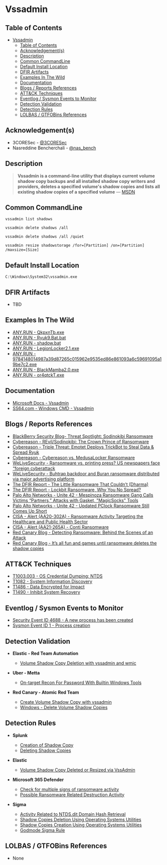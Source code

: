 # Vssadmin

## Table of Contents

- [Vssadmin](#vssadmin)
  - [Table of Contents](#table-of-contents)
  - [Acknowledgement(s)](#acknowledgements)
  - [Description](#description)
  - [Common CommandLine](#common-commandline)
  - [Default Install Location](#default-install-location)
  - [DFIR Artifacts](#dfir-artifacts)
  - [Examples In The Wild](#examples-in-the-wild)
  - [Documentation](#documentation)
  - [Blogs / Reports References](#blogs--reports-references)
  - [ATT&CK Techniques](#attck-techniques)
  - [Eventlog / Sysmon Events to Monitor](#eventlog--sysmon-events-to-monitor)
  - [Detection Validation](#detection-validation)
  - [Detection Rules](#detection-rules)
  - [LOLBAS / GTFOBins References](#lolbas--gtfobins-references)

## Acknowledgement(s)

- 3CORESec - [@3CORESec](https://twitter.com/3CORESec)
- Nasreddine Bencherchali - [@nas_bench](https://twitter.com/nas_bench)

## Description

> **Vssadmin is a command-line utility that displays current volume shadow copy backups and all installed shadow copy writers and providers, deletes a specified volume's shadow copies and lists all existing shadow copies of a specified volume** — [MSDN](https://docs.microsoft.com/en-us/windows-server/administration/windows-commands/vssadmin)

## Common CommandLine

```batch
vssadmin list shadows

vssadmin delete shadows /all

vssadmin delete shadows /all /quiet

vssadmin resize shadowstorage /for=[Partition] /on=[Partition] /maxsize=[Size]
```

## Default Install Location

```batch
C:\Windows\System32\vssadmin.exe
```

## DFIR Artifacts

- TBD

## Examples In The Wild

- [ANY.RUN - QkpxnTb.exe](https://app.any.run/tasks/472b5424-60e6-4553-bf69-c0a441dcc3d7/)
- [ANY.RUN - Ryuk9.Bat.bat](https://app.any.run/tasks/9fa2e70c-0164-4993-8338-1e5b4b48c8c4/)
- [ANY.RUN - shadow.bat](https://app.any.run/tasks/fb2efbdc-e839-470e-bdcd-6fd8c52f74b0/)
- [ANY.RUN - LegionLocker2.1.exe](https://app.any.run/tasks/e1cca6ed-85d6-4b6d-b663-1b73f9fcab74/)
- [ANY.RUN - 9784148014987a39d87265c015962e9535ed86e861093a6c59691095a19be7c2.exe](https://app.any.run/tasks/8d8b2079-291d-448a-9821-78ad73dd386f/)
- [ANY.RUN - BlackMamba2.0.exe](https://app.any.run/tasks/98aa9615-de19-4ec2-a86c-e6599e5c1793/)
- [ANY.RUN - or4qtckT.exe](https://app.any.run/tasks/30a48f99-5aef-4214-b6ed-5863a92825f8/)

## Documentation

- [Microsoft Docs - Vssadmin](https://docs.microsoft.com/en-us/windows-server/administration/windows-commands/vssadmin)
- [SS64.com - Windows CMD - Vssadmin](https://ss64.com/nt/vssadmin.html)

## Blogs / Reports References

- [BlackBerry Security Blog- Threat Spotlight: Sodinokibi Ransomware](https://blogs.blackberry.com/en/2019/07/threat-spotlight-sodinokibi-ransomware)
- [Cybereason - REvil/Sodinokibi: The Crown Prince of Ransomware](https://www.cybereason.com/blog/the-sodinokibi-ransomware-attack)
- [Cybereason - Triple Threat: Emotet Deploys TrickBot to Steal Data & Spread Ryuk](https://www.cybereason.com/blog/triple-threat-emotet-deploys-trickbot-to-steal-data-spread-ryuk-ransomware)
- [Cybereason - Cybereason vs. MedusaLocker Ransomware](https://www.cybereason.com/blog/medusalocker-ransomware)
- [WeLiveSecurity - Ransomware vs. printing press? US newspapers face “foreign cyberattack](https://www.welivesecurity.com/2018/12/31/ransomware-printing-press-newspapers/)
- [WeLiveSecurity - Buhtrap backdoor and Buran ransomware distributed via major advertising platform](https://www.welivesecurity.com/2019/04/30/buhtrap-backdoor-ransomware-advertising-platform/)
- [The DFIR Report - The Little Ransomware That Couldn’t (Dharma)](https://thedfirreport.com/2020/06/16/the-little-ransomware-that-couldnt-dharma/)
- [The DFIR Report - Lockbit Ransomware, Why You No Spread?](https://thedfirreport.com/2020/06/10/lockbit-ransomware-why-you-no-spread/)
- [Palo Alto Networks - Unite 42 - Mespinoza Ransomware Gang Calls Victims “Partners,” Attacks with Gasket, "MagicSocks" Tools](https://unit42.paloaltonetworks.com/gasket-and-magicsocks-tools-install-mespinoza-ransomware/)
- [Palo Alto Networks - Unite 42 - Updated PClock Ransomware Still Comes Up Short](https://unit42.paloaltonetworks.com/updated-pclock-ransomware-still-comes-up-short/)
- [CISA - Alert (AA20-302A) - Ransomware Activity Targeting the Healthcare and Public Health Sector](https://us-cert.cisa.gov/ncas/alerts/aa20-302a)
- [CISA - Alert (AA21-265A) - Conti Ransomware](https://us-cert.cisa.gov/ncas/alerts/aa21-265a)
- [Red Canary Blog - Detecting Ransomware: Behind the Scenes of an Attack](https://redcanary.com/blog/detecting-ransomware/)
- [Red Canary Blog - It’s all fun and games until ransomware deletes the shadow copies](https://redcanary.com/blog/its-all-fun-and-games-until-ransomware-deletes-the-shadow-copies/)

## ATT&CK Techniques

- [T1003.003 - OS Credential Dumping: NTDS](https://attack.mitre.org/techniques/T1003/003/)
- [T1082 - System Information Discovery](https://attack.mitre.org/techniques/T1082/)
- [T1486 - Data Encrypted for Impact](https://attack.mitre.org/techniques/T1486/)
- [T1490 - Inhibit System Recovery](https://attack.mitre.org/techniques/T1490/)

## Eventlog / Sysmon Events to Monitor

- [Security Event ID 4688 - A new process has been created](https://www.ultimatewindowssecurity.com/securitylog/encyclopedia/event.aspx?eventID=4688)
- [Sysmon Event ID 1 - Process creation](https://www.ultimatewindowssecurity.com/securitylog/encyclopedia/event.aspx?eventid=90001)

## Detection Validation

- **Elastic - Red Team Automation**
  - [Volume Shadow Copy Deletion with vssadmin and wmic](https://github.com/elastic/detection-rules/blob/main/rta/delete_volume_shadows.py)

- **Uber - Metta**
  - [On-target Recon For Password With Builtin Windows Tools](https://github.com/uber-common/metta/blob/master/MITRE/Credential_Access/credaccess_win_creddump.yml)

- **Red Canary - Atomic Red Team**
  - [Create Volume Shadow Copy with vssadmin](https://github.com/redcanaryco/atomic-red-team/blob/master/atomics/T1003.003/T1003.003.md#atomic-test-1---create-volume-shadow-copy-with-vssadmin)
  - [Windows - Delete Volume Shadow Copies](https://github.com/redcanaryco/atomic-red-team/blob/master/atomics/T1490/T1490.md#atomic-test-1---windows---delete-volume-shadow-copies)

## Detection Rules

- **Splunk**
  - [Creation of Shadow Copy](https://research.splunk.com/endpoint/creation_of_shadow_copy/)
  - [Deleting Shadow Copies](https://research.splunk.com/endpoint/deleting_shadow_copies/)

- **Elastic**
  - [Volume Shadow Copy Deleted or Resized via VssAdmin](https://github.com/elastic/detection-rules/blob/main/rules/windows/impact_volume_shadow_copy_deletion_or_resized_via_vssadmin.toml)

- **Microsoft 365 Defender**
  - [Check for multiple signs of ransomware activity](https://github.com/microsoft/Microsoft-365-Defender-Hunting-Queries/blob/master/Ransomware/Check%20for%20multiple%20signs%20of%20ransomware%20activity.md)
  - [Possible Ransomware Related Destruction Activity](https://github.com/microsoft/Microsoft-365-Defender-Hunting-Queries/blob/master/Execution/Possible%20Ransomware%20Related%20Destruction%20Activity.md)

- **Sigma**
  - [Activity Related to NTDS.dit Domain Hash Retrieval](https://github.com/SigmaHQ/sigma/blob/master/rules/windows/deprecated/win_susp_vssadmin_ntds_activity.yml)
  - [Shadow Copies Deletion Using Operating Systems Utilities](https://github.com/SigmaHQ/sigma/blob/master/rules/windows/process_creation/win_shadow_copies_deletion.yml)
  - [Shadow Copies Creation Using Operating Systems Utilities](https://github.com/SigmaHQ/sigma/blob/master/rules/windows/process_creation/win_shadow_copies_creation.yml)
  - [Godmode Sigma Rule](https://github.com/SigmaHQ/sigma/blob/master/other/godmode_sigma_rule.yml)

## LOLBAS / GTFOBins References

- None
